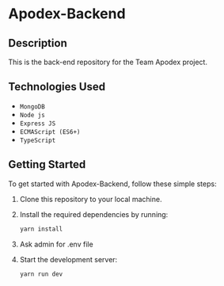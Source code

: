 # Apodex-Backend

## Description

This is the back-end repository for the Team Apodex project. 

## Technologies Used

- `MongoDB`
- `Node js`
- `Express JS`
- `ECMAScript (ES6+)`
- `TypeScript`


## Getting Started

To get started with Apodex-Backend, follow these simple steps:

1. Clone this repository to your local machine.
2. Install the required dependencies by running:

   ```bash
   yarn install
   ```
3. Ask admin for .env file

4. Start the development server:

   ```bash
   yarn run dev
   ```

